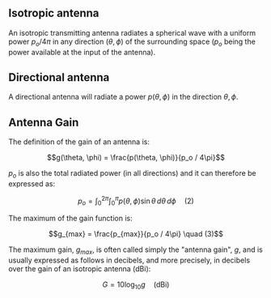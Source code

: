 ## Isotropic antenna
An isotropic transmitting antenna radiates a spherical wave with a uniform power $p_o/4\pi$ 
in any direction $(\theta, \phi)$ of the surrounding space ($p_o$ being the power available at the input of the antenna).

## Directional antenna

A directional antenna will radiate a power $p(\theta, \phi)$ in the direction $\theta, \phi$.

## Antenna Gain

The definition of the gain of an antenna is:

$$g(\theta, \phi) = \frac{p(\theta, \phi)}{p_o / 4\pi}$$

$p_o$ is also the total radiated power (in all directions) and it can therefore be expressed as:

$$p_o = \int_0^{2\pi} \int_0^{\pi} p(\theta, \phi) \sin \theta \, d\theta \, d\phi \quad (2)$$

The maximum of the gain function is:

$$g_{max} = \frac{p_{max}}{p_o / 4\pi} \quad (3)$$

The maximum gain, $g_{max}$, is often called simply the "antenna gain", $g$, and is usually expressed 
as follows in decibels, and more precisely, in decibels over the gain of an isotropic antenna (dBi):

$$G = 10 \log_{10} g \quad (\text{dBi})$$

